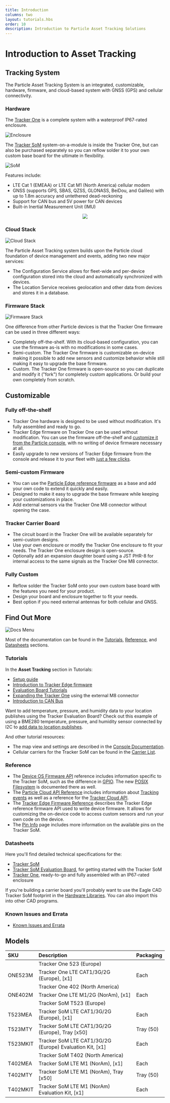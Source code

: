 ```yaml
---
title: Introduction
columns: two
layout: tutorials.hbs
order: 10
description: Introduction to Particle Asset Tracking Solutions
---
```


# Introduction to Asset Tracking

## Tracking System

The Particle Asset Tracking System is an integrated, customizable, hardware, firmware, and cloud-based system with GNSS (GPS) and cellular connectivity.

### Hardware

The [Tracker One](/datasheets/asset-tracking/tracker-one/) is a complete system with a waterproof IP67-rated enclosure.

![Enclosure](/assets/images/at-som/at-encosure-plugged.jpg)

The [Tracker SoM](/datasheets/asset-tracking/tracker-som-datasheet/) system-on-a-module is inside the Tracker One, but can also be purchased separately so you can reflow solder it to your own custom base board for the ultimate in flexibility.

![SoM](/assets/images/t523-som.svg)

Features include:

- LTE Cat 1 (EMEAA) or LTE Cat M1 (North America) cellular modem
- GNSS (supports GPS, SBAS, QZSS, GLONASS, BeiDou, and Galileo) with up to 1.8m accuracy and untethered dead-reckoning 
- Support for CAN bus and 5V power for CAN devices
- Built-in Inertial Measurement Unit (IMU)

<div align="center"> <a href="/assets/images/at-som/at-som-block-diagram.png" target="_blank"> <img src="/assets/images/at-som/at-som-block-diagram.png" class="full-width"></a></div> 


### Cloud Stack

![Cloud Stack](/assets/images/at-som/at-cloud.png)

The Particle Asset Tracking system builds upon the Particle cloud foundation of device management and events, adding two new major services:

- The Configuration Service allows for fleet-wide and per-device configuration stored into the cloud and automatically synchronized with devices.
- The Location Service receives geolocation and other data from devices and stores it in a database.

### Firmware Stack

![Firmware Stack](/assets/images/at-som/at-firmware.png)

One difference from other Particle devices is that the Tracker One firmware can be used in three different ways:

- Completely off-the-shelf. With its cloud-based configuration, you can use the firmware as-is with no modifications in some cases.
- Semi-custom. The Tracker One firmware is customizable on-device making it possible to add new sensors and customize behavior while still making it easy to upgrade the base firmware.
- Custom. The Tracker One firmware is open-source so you can duplicate and modify it ("fork") for completely custom applications. Or build your own completely from scratch.

## Customizable

### Fully off-the-shelf

- Tracker One hardware is designed to be used without modification. It's fully assembled and ready to go.
- Tracker Edge firmware on Tracker One can be used without modification. You can use the firmware off-the-shelf and [customize it from the Particle console](/tutorials/device-cloud/console/#product-settings), with no writing of device firmware necessary at all.
- Easily upgrade to new versions of Tracker Edge firmware from the console and release it to your fleet with [just a few clicks](/tutorials/device-cloud/console/#using-off-the-shelf-releases).

### Semi-custom Firmware

- You can use the [Particle Edge reference firmware](/tutorials/asset-tracking/tracker-edge-firmware/) as a base and add your own code to extend it quickly and easily.
- Designed to make it easy to upgrade the base firmware while keeping your customizations in place.
- Add external sensors via the Tracker One M8 connector without opening the case.

### Tracker Carrier Board

- The circuit board in the Tracker One will be available separately for semi-custom designs.
- Use your own enclosure or modify the Tracker One enclosure to fit your needs. The Tracker One enclosure design is open-source.
- Optionally add an expansion daughter board using a JST PHR-8 for internal access to the same signals as the Tracker One M8 connector.

### Fully Custom

- Reflow solder the Tracker SoM onto your own custom base board with the features you need for your product.
- Design your board and enclosure together to fit your needs.
- Best option if you need external antennas for both cellular and GNSS.

## Find Out More

![Docs Menu](/assets/images/tracker/docs-menu.png)

Most of the documentation can be found in the [Tutorials](/tutorials/asset-tracking/introduction/), [Reference](/reference/asset-tracking/tracker-edge-firmware/), and [Datasheets](/datasheets/asset-tracking/tracker-som-datasheet/) sections.

### Tutorials

In the **Asset Tracking** section in Tutorials:

- [Setup guide](/tutorials/asset-tracking/setup/) 
- [Introduction to Tracker Edge firmware](/tutorials/asset-tracking/tracker-edge-firmware/)
- [Evaluation Board Tutorials](/tutorials/asset-tracking/tracker-eval-tutorials/) 
- [Expanding the Tracker One](/tutorials/asset-tracking/tracker-one-expansion/) using the external M8 connector
- [Introduction to CAN Bus](/tutorials/asset-tracking/can-bus/)

Want to add temperature, pressure, and humidity data to your location publishes using the Tracker Evaluation Board? Check out this example of using a BME280 temperature, pressure, and humidity sensor connected by I2C to [add data to location publishes](/tutorials/asset-tracking/tracker-eval-tutorials/#i2c-expansion-example).


And other tutorial resources:

- The map view and settings are described in the [Console Documentation](/tutorials/device-cloud/console/#asset-tracker-features).
- Cellular carriers for the Tracker SoM can be found in the [Carrier List](/tutorials/cellular-connectivity/cellular-carriers/).

### Reference

- The [Device OS Firmware API](/reference/device-os/firmware/tracker-som/) reference includes information specific to the Tracker SoM, such as the difference in [GPIO](/reference/device-os/firmware/tracker-som/#input-output). The new [POSIX Filesystem](/reference/device-os/firmware/tracker-som/#file-system) is documented there as well.
- The [Particle Cloud API Reference](/reference/device-cloud/api/) includes information about [Tracking events](/reference/device-cloud/api/#asset-tracking-events) as well as a reference for the [Tracker Cloud API](/reference/device-cloud/api/#asset-tracking).
- The [Tracker Edge Firmware Reference](/reference/asset-tracking/tracker-edge-firmware/) describes the Tracker Edge reference firmware API used to write device firmware. It allows for customizing the on-device code to access custom sensors and run your own code on the device.
- The [Pin Info](/reference/hardware/pin-info/?m=table&sort=num) page includes more information on the available pins on the Tracker SoM.

### Datasheets

Here you'll find detailed technical specifications for the:

- [Tracker SoM](/datasheets/asset-tracking/tracker-som-datasheet/)
- [Tracker SoM Evaluation Board](/datasheets/asset-tracking/tracker-som-eval-board/), for getting started with the Tracker SoM
- [Tracker One](/datasheets/asset-tracking/tracker-one/), ready-to-go and fully assembled with an IP67-rated enclosure

If you're building a carrier board you'll probably want to use the Eagle CAD Tracker SoM footprint in the [Hardware Libraries](https://github.com/particle-iot/hardware-libraries). You can also import this into other CAD programs.

### Known Issues and Errata

- [Known Issues and Errata](https://support.particle.io/hc/en-us/articles/360050288874)


## Models

| SKU     | Description | Packaging |
| :---    | :--- | :--- |
| | Tracker One 523 (Europe) | |
| ONE523M | Tracker One LTE CAT1/3G/2G (Europe), [x1] | Each |
| | Tracker One 402 (North America) | |
| ONE402M | Tracker One LTE M1/2G (NorAm), [x1]	| Each |
| | Tracker SoM T523 (Europe) | |
| T523MEA  | Tracker SoM LTE CAT1/3G/2G (Europe), [x1] | Each |
| T523MTY  | Tracker SoM LTE CAT1/3G/2G (Europe), Tray [x50] | Tray (50) |
| T523MKIT | Tracker SoM LTE CAT1/3G/2G (Europe) Evaluation Kit, [x1] |	Each |
| | Tracker SoM T402 (North America) | |
| T402MEA | Tracker SoM LTE M1 (NorAm), [x1]	| Each |
| T402MTY | Tracker SoM LTE M1 (NorAm), Tray [x50]	| Tray (50) |
| T402MKIT | Tracker SoM LTE M1 (NorAm) Evaluation Kit, [x1]	| Each |

